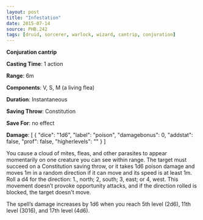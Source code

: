 ```yaml
---
layout: post
title: "Infestation"
date: 2015-07-14
source: PHB.242
tags: [druid, sorcerer, warlock, wizard, cantrip, conjuration]
---
```


**Conjuration cantrip**

**Casting Time**: 1 action

**Range**: 6m

**Components**: V, S, M (a living flea)

**Duration**: Instantaneous

**Saving Throw**: Constitution

**Save For**: no effect

**Damage**: [ { "dice": "1d6", "label": "poison", "damagebonus": 0, "addstat": false, "prof": false, "higherlevels": "" } ]

You cause a cloud of mites, fleas, and other parasites to appear momentarily on one creature you can see within range. The target must succeed on a Constitution saving throw, or it takes 1d6 poison damage and moves 1m in a random direction if it can move and its speed is at least 1m. Roll a d4 for the direction: 1., north; 2, south; 3, east; or 4, west. This movement doesn’t provoke opportunity attacks, and if the direction rolled is blocked, the target doesn't move.

The spell’s damage increases by 1d6 when you reach 5th level (2d6), 11th level (3016), and 17th level (4d6).